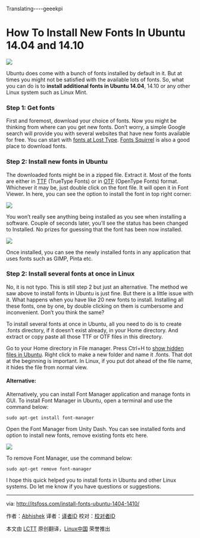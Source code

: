 Translating----geeekpi

How To Install New Fonts In Ubuntu 14.04 and 14.10
================================================================================
![](http://itsfoss.itsfoss.netdna-cdn.com/wp-content/uploads/2015/01/fonts.jpg)

Ubuntu does come with a bunch of fonts installed by default in it. But at times you might not be satisfied with the available lots of fonts. So, what you can do is to **install additional fonts in Ubuntu 14.04**, 14.10 or any other Linux system such as Linux Mint.

### Step 1: Get fonts ###

First and foremost, download your choice of fonts. Now you might be thinking from where can you get new fonts. Don’t worry, a simple Google search will provide you with several websites that have new fonts available for free. You can start with [fonts at Lost Type][1]. [Fonts Squirrel][2] is also a good place to download fonts.

### Step 2: Install new fonts in Ubuntu ###

The downloaded fonts might be in a zipped file. Extract it. Most of the fonts are either in [TTF][3] (TrueType Fonts) or in [OTF][4] (OpenType Fonts) format. Whichever it may be, just double click on the font file. It will open it in Font Viewer. In here, you can see the option to install the font in top right corner:

![](http://itsfoss.itsfoss.netdna-cdn.com/wp-content/uploads/2015/01/Install_New_Fonts_Ubuntu.png)

You won’t really see anything being installed as you see when installing a software. Couple of seconds later, you’ll see the status has been changed to Installed. No prizes for guessing that the font has been now installed.

![](http://itsfoss.itsfoss.netdna-cdn.com/wp-content/uploads/2015/01/Install_New_Fonts_Ubuntu_1.png)

Once installed, you can see the newly installed fonts in any application that uses fonts such as GIMP, Pinta etc.

### Step 2: Install several fonts at once in Linux ###

No, it is not typo. This is still step 2 but just an alternative. The method we saw above to install fonts in Ubuntu is just fine. But there is a little issue with it. What happens when you have like 20 new fonts to install. Installing all these fonts, one by one, by double clicking on them is cumbersome and inconvenient. Don’t you think the same?

To install several fonts at once in Ubuntu, all you need to do is to create .fonts directory, if it doesn’t exist already, in your Home directory. And extract or copy paste all those TTF or OTF files in this directory.

Go to your Home directory in File manager. Press Ctrl+H to [show hidden files in Ubuntu][5]. Right click to make a new folder and name it .fonts. That dot at the beginning is important. In Linux, if you put dot ahead of the file name, it hides the file from normal view.

#### Alternative: ####

Alternatively, you can install Font Manager application and manage fonts in GUI. To install Font Manager in Ubuntu, open a terminal and use the command below:

    sudo apt-get install font-manager

Open the Font Manager from Unity Dash. You can see installed fonts and option to install new fonts, remove existing fonts etc here.

![](http://itsfoss.itsfoss.netdna-cdn.com/wp-content/uploads/2015/01/Font_Manager_Ubuntu.jpeg)

To remove Font Manager, use the command below:

    sudo apt-get remove font-manager

I hope this quick helped you to install fonts in Ubuntu and other Linux systems. Do let me know if you have questions or suggestions.

--------------------------------------------------------------------------------

via: http://itsfoss.com/install-fonts-ubuntu-1404-1410/

作者：[Abhishek][a]
译者：[译者ID](https://github.com/译者ID)
校对：[校对者ID](https://github.com/校对者ID)

本文由 [LCTT](https://github.com/LCTT/TranslateProject) 原创翻译，[Linux中国](http://linux.cn/) 荣誉推出

[a]:http://itsfoss.com/author/Abhishek/
[1]:http://www.losttype.com/browse/
[2]:http://www.fontsquirrel.com/
[3]:http://en.wikipedia.org/wiki/TrueType
[4]:http://en.wikipedia.org/wiki/OpenType
[5]:http://itsfoss.com/hide-folders-and-show-hidden-files-in-ubuntu-beginner-trick/
